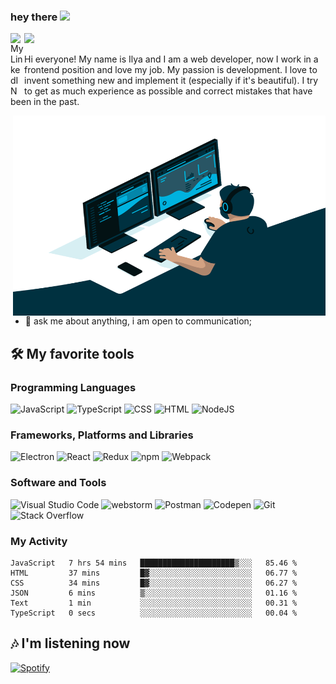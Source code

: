 ### hey there <img src="https://media.giphy.com/media/hvRJCLFzcasrR4ia7z/giphy.gif" width="25px">

<a href="https://www.linkedin.com/in/doshechnikow/">
  <img align="left" alt="My LinkedIN" width="22px" src="https://raw.githubusercontent.com/peterthehan/peterthehan/master/assets/linkedin.svg" />
</a>

![](https://visitor-badge.glitch.me/badge?page_id=i-doshehnikow.i-doshehnikow)
<br />

Hi everyone! My name is Ilya and I am a web developer, now I work in a frontend position and love my job. My passion is development. 
I love to invent something new and implement it (especially if it's beautiful). I try to get as much experience as possible and correct mistakes that have been in the past.

  <img align="right" alt="GIF" src="https://github.com/i-doshechnikow/i-doshechnikow/blob/main/code.gif?raw=true" width="500" height="320" />

- 💬 ask me about anything, i am open to communication;

<!-- Some badges are from https://github.com/Ileriayo/markdown-badges -->
## 🛠️ My favorite tools

### Programming Languages
<p>
    <img alt="JavaScript" src="https://img.shields.io/badge/JavaScript%20-%23F7DF1E.svg?logo=javascript&logoColor=black">
    <img alt="TypeScript" src="https://img.shields.io/badge/TypeScript%20-%23007ACC.svg?logo=typescript&logoColor=white">  
    <img alt="CSS" src="https://img.shields.io/badge/CSS%20-%231572B6.svg?logo=css3&logoColor=white">
    <img alt="HTML" src="https://img.shields.io/badge/HTML%20-%23E34F26.svg?logo=html5&logoColor=white">
    <img alt="NodeJS" src="https://img.shields.io/badge/Node.js%20-%2343853D.svg?logo=node.js&logoColor=white">
</p>

### Frameworks, Platforms and Libraries

<p>
    <img alt="Electron" src="https://img.shields.io/badge/Electron%20-%2320232e.svg?logo=electron&logoColor=white">
    <img alt="React" src="https://img.shields.io/badge/React%20-%2320232a.svg?logo=react&logoColor=%2361DAFB">
    <img alt="Redux" src="https://img.shields.io/badge/redux-%23593d88.svg?logo=redux&logoColor=white">
    <img alt="npm" src="https://img.shields.io/badge/NPM-%23000000.svg?logo=npm&logoColor=white">
    <img alt="Webpack" src="https://img.shields.io/badge/webpack-%238DD6F9.svg?logo=webpack&logoColor=black">
</p>

### Software and Tools

<p>
    <img alt="Visual Studio Code" src="https://img.shields.io/badge/Visual%20Studio%20Code-0078d7.svg?logo=visual-studio-code&logoColor=white">  
    <img alt="webstorm" src="https://img.shields.io/badge/webstorm-143?logo=webstorm&logoColor=white&color=black">
    <img alt="Postman" src="https://img.shields.io/badge/Postman-FF6C37?logo=postman&logoColor=white">
    <img alt="Codepen" src="https://img.shields.io/badge/Codepen-000000.svg?logo=codepen&logoColor=white">
    <img alt="Git" src="https://img.shields.io/badge/Git%20-%23F05033.svg?logo=git&logoColor=white">
    <img alt="Stack Overflow" src="https://img.shields.io/badge/-Stack%20Overflow-FE7A16?logo=stack-overflow&logoColor=white">
</p>

### My Activity

<!--START_SECTION:waka-->

```text
JavaScript   7 hrs 54 mins   █████████████████████▒░░░   85.46 %
HTML         37 mins         █▓░░░░░░░░░░░░░░░░░░░░░░░   06.77 %
CSS          34 mins         █▓░░░░░░░░░░░░░░░░░░░░░░░   06.27 %
JSON         6 mins          ▒░░░░░░░░░░░░░░░░░░░░░░░░   01.16 %
Text         1 min           ░░░░░░░░░░░░░░░░░░░░░░░░░   00.31 %
TypeScript   0 secs          ░░░░░░░░░░░░░░░░░░░░░░░░░   00.04 %
```

<!--END_SECTION:waka-->

## :notes: I'm listening now

[![Spotify](https://novatorem-director.vercel.app/api/spotify)](https://open.spotify.com/user/g57wh52ozj8sd4azit43jnzed)
